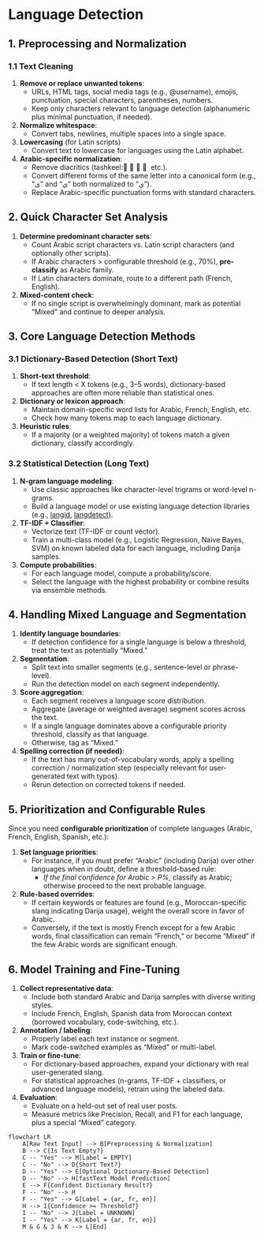 # Language Detection

## 1. Preprocessing and Normalization

### 1.1 Text Cleaning

1. **Remove or replace unwanted tokens**:
    - URLs, HTML tags, social media tags (e.g., @username), emojis, punctuation, special characters, parentheses, numbers.
    - Keep only characters relevant to language detection (alphanumeric plus minimal punctuation, if needed).
2. **Normalize whitespace**:
    - Convert tabs, newlines, multiple spaces into a single space.
3. **Lowercasing** (for Latin scripts)
    - Convert text to lowercase for languages using the Latin alphabet.
4. **Arabic-specific normalization**:
    - Remove diacritics (tashkeel: َ ً ُ ٌ etc.).
    - Convert different forms of the same letter into a canonical form (e.g., “ى” and “ي” both normalized to “ي”).
    - Replace Arabic-specific punctuation forms with standard characters.

## 2. Quick Character Set Analysis

1. **Determine predominant character sets**:
    - Count Arabic script characters vs. Latin script characters (and optionally other scripts).
    - If Arabic characters > configurable threshold (e.g., 70%), **pre-classify** as Arabic family.
    - If Latin characters dominate, route to a different path (French, English).
2. **Mixed-content check**:
    - If no single script is overwhelmingly dominant, mark as potential “Mixed” and continue to deeper analysis.

## 3. Core Language Detection Methods

### 3.1 Dictionary-Based Detection (Short Text)

1. **Short-text threshold**:
    - If text length < X tokens (e.g., 3–5 words), dictionary-based approaches are often more reliable than statistical ones.
2. **Dictionary or lexicon approach**:
    - Maintain domain-specific word lists for Arabic, French, English, etc.
    - Check how many tokens map to each language dictionary.
3. **Heuristic rules**:
    - If a majority (or a weighted majority) of tokens match a given dictionary, classify accordingly.

### 3.2 Statistical Detection (Long Text)

1. **N-gram language modeling**:
    - Use classic approaches like character-level trigrams or word-level n-grams.
    - Build a language model or use existing language detection libraries (e.g., [langid](https://pypi.org/project/langid/), [langdetect](https://pypi.org/project/langdetect/)).
2. **TF-IDF + Classifier**:
    - Vectorize text (TF-IDF or count vector).
    - Train a multi-class model (e.g., Logistic Regression, Naive Bayes, SVM) on known labeled data for each language, including Darija samples.
3. **Compute probabilities**:
    - For each language model, compute a probability/score.
    - Select the language with the highest probability or combine results via ensemble methods.

## 4. Handling Mixed Language and Segmentation

1. **Identify language boundaries**:
    - If detection confidence for a single language is below a threshold, treat the text as potentially “Mixed.”
2. **Segmentation**:
    - Split text into smaller segments (e.g., sentence-level or phrase-level).
    - Run the detection model on each segment independently.
3. **Score aggregation**:
    - Each segment receives a language score distribution.
    - Aggregate (average or weighted average) segment scores across the text.
    - If a single language dominates above a configurable priority threshold, classify as that language.
    - Otherwise, tag as “Mixed.”
4. **Spelling correction (if needed)**:
    - If the text has many out-of-vocabulary words, apply a spelling correction / normalization step (especially relevant for user-generated text with typos).
    - Rerun detection on corrected tokens if needed.

## 5. Prioritization and Configurable Rules

Since you need **configurable prioritization** of complete languages (Arabic, French, English, Spanish, etc.):

1. **Set language priorities**:
    - For instance, if you must prefer “Arabic” (including Darija) over other languages when in doubt, define a threshold-based rule:
        - *If the final confidence for Arabic > P%*, classify as Arabic; otherwise proceed to the next probable language.
2. **Rule-based overrides**:
    - If certain keywords or features are found (e.g., Moroccan-specific slang indicating Darija usage), weight the overall score in favor of Arabic.
    - Conversely, if the text is mostly French except for a few Arabic words, final classification can remain “French,” or become “Mixed” if the few Arabic words are significant enough.

## 6. Model Training and Fine-Tuning

1. **Collect representative data**:
    - Include both standard Arabic and Darija samples with diverse writing styles.
    - Include French, English, Spanish data from Moroccan context (borrowed vocabulary, code-switching, etc.).
2. **Annotation / labeling**:
    - Properly label each text instance or segment.
    - Mark code-switched examples as “Mixed” or multi-label.
3. **Train or fine-tune**:
    - For dictionary-based approaches, expand your dictionary with real user-generated slang.
    - For statistical approaches (n-grams, TF-IDF + classifiers, or advanced language models), retrain using the labeled data.
4. **Evaluation**:
    - Evaluate on a held-out set of real user posts.
    - Measure metrics like Precision, Recall, and F1 for each language, plus a special “Mixed” category.

```mermaid
flowchart LR
    A[Raw Text Input] --> B[Preprocessing & Normalization]
    B --> C{Is Text Empty?}
    C -- "Yes" --> M[Label = EMPTY]
    C -- "No" --> D{Short Text?}
    D -- "Yes" --> E[Optional Dictionary-Based Detection]
    D -- "No" --> H[fastText Model Prediction]
    E --> F{Confident Dictionary Result?}
    F -- "No" --> H
    F -- "Yes" --> G[Label = {ar, fr, en}]
    H --> I{Confidence >= Threshold?}
    I -- "No" --> J[Label = UNKNOWN]
    I -- "Yes" --> K[Label = {ar, fr, en}]
    M & G & J & K --> L[End]
```
